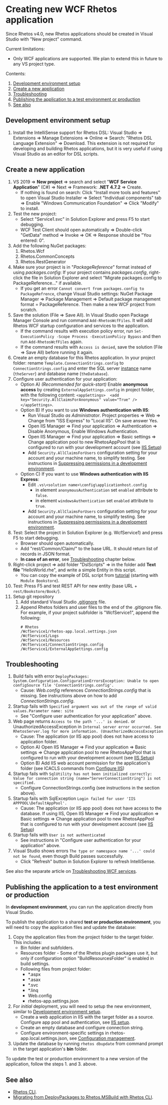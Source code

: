 # Creating new WCF Rhetos application

Since Rhetos v4.0, new Rhetos applications should be created in Visual Studio with "New project" command.

Current limitations:

* Only WCF applications are supported. We plan to extend this in future to any VS project type.

Contents:

1. [Development environment setup](#development-environment-setup)
2. [Create a new application](#create-a-new-application)
3. [Troubleshooting](#troubleshooting)
4. [Publishing the application to a test environment or production](#publishing-the-application-to-a-test-environment-or-production)
5. [See also](#see-also)

## Development environment setup

1. Install the IntelliSense support for Rhetos DSL: Visual Studio => Extensions =>
   Manage Extensions => Online => Search: "Rhetos DSL Language Extension" => Download.
   This extension is not required for developing and building Rhetos applications,
   but it is very useful if using Visual Studio as an editor for DSL scripts.

## Create a new application

1. VS 2019 => **New project** => search and select "**WCF Service Application**" (C#) => Next => Framework: **.NET 4.7.2** => Create.
   * If nothing is found on search: Click "Install more tools and features" to open Visual Studio Installer => Select "Individual components" tab => Enable "Windows Communication Foundation" => Click "Modify" to install.
2. Test the new project:
   * Select "Service1.svc" in Solution Explorer and press F5 to start debugging.
   * WCF Test Client should open automatically => Double-click "GetData" method => Invoke => OK => Response should be "You entered: 0".
3. Add the following NuGet packages:
   1. Rhetos.Wcf
   2. Rhetos.CommonConcepts
   3. Rhetos.RestGenerator
4. Make sure your project is in "*PackageReference*" format instead of using *packages.config*:
   If your project contains *packages.config*, right-click the file in Solution Explorer
   and select "Migrate packages.config to PackageReference..." if available.
   * If you get an error `Cannot convert from packages.config to PackageRefrence`,
     change Visual Studio settings: NuGet Package Manager => Package Management => Default package management format = PackageReference.
     Then make a new WCF project from scratch.
5. Save the solution (File => Save All). In Visual Studio open Package Manager Console
   and run command `Add-RhetosWcfFiles`. It will add Rhetos WCF startup configuration and services
   to the application.
   * If the command results with execution policy error, run `Set-ExecutionPolicy -Scope Process -ExecutionPolicy Bypass` and then run `Add-RhetosWcfFiles` again.
   * If the command results with `Access is denied`, save the solution (File => Save All) before running it again.
6. Create an empty database for this Rhetos application.
   In your project folder: rename `Template.ConnectionStrings.config` to `ConnectionStrings.config`
   and enter the SQL server [instance](https://stackoverflow.com/a/45789478/2086516) name (`theServer`)
   and database name (`theDatabase`).
7. Configure user authentication for your application:
   * Option A) *(Recommended for quick-start)* Enable **anonymous access** by creating `ExternalAppSettings.config` in project folder, with the following content:
     `<appSettings>  <add key="Security.AllClaimsForAnonymous" value="True" />  </appSettings>`.
   * Option B) If you want to use **Windows authentication with IIS**:
      * Run Visual Studio *as Administrator*. Project properties => Web => Change from "ISS Express" to "Local IIS". On save answer Yes.
      * Open IIS Manager => Find your application => Authentication => Disable Anonymous, Enable Windows Authentication.
      * Open IIS Manager => Find your application => Basic settings => Change application pool to new RhetosAppPool that is configured to run with your development account (see [IIS Setup](Development-environment-setup#iis-setup))
      * Add `Security.AllClaimsForUsers` configuration setting for your account and your
        machine name, to simplify testing. See instructions in
        [Suppressing permissions in a development environment](Basic-permissions#suppressing-permissions-in-a-development-environment).
   * Option C) If you want to use **Windows authentication with IIS Express**:
     * Edit `.vs\<solution name>\config\applicationhost.config`
       * in element `anonymousAuthentication` set `enabled` attribute to `false`.
       * in element `windowsAuthentication` set `enabled` attribute to `true`.
     * Add `Security.AllClaimsForUsers` configuration setting for your account and your
       machine name, to simplify testing. See instructions in
       [Suppressing permissions in a development environment](Basic-permissions#suppressing-permissions-in-a-development-environment).
8. Test: Select the project in Solution Explorer (e.g. WcfService1) and press F5 to start debugging.
    * Browser should open automatically.
    * Add "rest/Common/Claim/" to the base URL. It should return list of records in JSON format.
    * **In case of an error**, see [Troubleshooting](#troubleshooting) chapter below.
9. Right-click project => add folder "DslScripts" => in the folder add **Text file** "HelloWorld.rhe", and write a simple Entity in this script.
    * You can copy the example of DSL script from
      [tutorial](Create-your-first-Rhetos-application)
      (starting with `Module Bookstore`).
10. Test: Press F5 and test REST API for new entity (base URL + `rest/Bookstore/Book/`).
11. Setup git repository
    1. Add standard Visual Studio [.gitignore](https://github.com/github/gitignore/blob/master/VisualStudio.gitignore) file.
    2. Append Rhetos folders and user files to the end of the .gitignore file.
       For example, if your project subfolder is "WcfService1", append the following:
       ```text
       # Rhetos
       /WcfService1/rhetos-app.local.settings.json
       /WcfService1/Logs
       /WcfService1/Resources
       /WcfService1/ConnectionStrings.config
       /WcfService1/ExternalAppSettings.config
       ```

## Troubleshooting

1. Build fails with error `DeployPackages: System.Configuration.ConfigurationErrorsException: Unable to open configSource file 'ConnectionStrings.config'.`
   * Cause: *Web.config* references *ConnectionStrings.config* that is missing. See instructions above on how to add *ConnectionStrings.config*.
2. Startup fails with `Specified argument was out of the range of valid values.Parameter name: site`
   * See "Configure user authentication for your application" above.
3. Web page returns `Access to the path '...' is denied.` or UnauthorizedAccessException in `Internal server error occurred. See RhetosServer.log for more information. (UnauthorizedAccessException`
   * Cause: The application (or IIS app pool) does not have access to application folder.
   * Option A) Open IIS Manager => Find your application => Basic settings => Change application pool to new RhetosAppPool that is configured to run with your development account (see [IIS Setup](Development-environment-setup#iis-setup))
   * Option B) Add IIS web account permission for the application's folder (see ICACLS commands from [Configure IIS](https://github.com/Rhetos/AspNetFormsAuth#2-configure-iis))
4. Startup fails with `SqlUtility has not been initialized correctly: Value for connection string (name="ServerConnectionString") is not specified.`
   * Configure ConnectionStrings.config (see instructions in the section above).
5. Startup fails with SqlException `Login failed for user 'IIS APPPOOL\DefaultAppPool'.`
   * Cause: The application (or IIS app pool) does not have access to the database. If using IIS, Open IIS Manager => Find your application => Basic settings => Change application pool to new RhetosAppPool that is configured to run with your development account (see [IIS Setup](Development-environment-setup#iis-setup))
6. Startup fails with `User is not authenticated`
   * See instructions in "Configure user authentication for your application" above.
7. Visual Studio shows errors `The type or namespace name '...' could not be found`, even though Build passes successfully.
   * Click "Refresh" button in Solution Explorer to refresh IntelliSense.

See also the separate article on [Troubleshooting WCF services](Troubleshooting-WCF-services).

## Publishing the application to a test environment or production

In **development environment**, you can run the application directly from Visual Studio.

To publish the application to a shared **test or production environment**,
you will need to copy the application files and update the database:

1. Copy the application files from the project folder to the target folder. This includes:
   * Bin folder and subfolders.
   * Resources folder - Some of the Rhetos plugin packages use it, but only if configuration option
     "BuildResourcesFolder" is enabled in build settings.
   * Following files from project folder:
     * *.aspx
     * *.asax
     * *.svc
     * *.linq
     * Web.config
     * rhetos-app.settings.json
2. For *initial* deployment, you will need to setup the new environment,
   similar to [Development environment setup](Development-Environment-Setup).
   * Create a web application in IIS with the target folder as a source.
     Configure app pool and authentication, see [IIS setup](Development-Environment-Setup#iis-setup).
   * Create an empty database and configure connection string.
   * Configure environment-specific settings in rhetos-app.local.settings.json,
     see [Configuration management](Configuration-management).
3. Update the database by running `rhetos dbupdate` from command prompt
   in the target application's **bin** folder.

To update the test or production environment to a new version of the application,
follow the steps 1. and 3. above.

## See also

* [Rhetos CLI](Rhetos-CLI).
* [Migrating from DeployPackages to Rhetos.MSBuild with Rhetos CLI](Migrating-from-DeployPackages-to-Rhetos-CLI).
